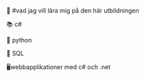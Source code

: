 ﻿🏫 #vad jag vill lära mig på den här utbildningen


 📚  c#


🐍 python


🧩 SQL


🖥️webbapplikationer med c# och .net

